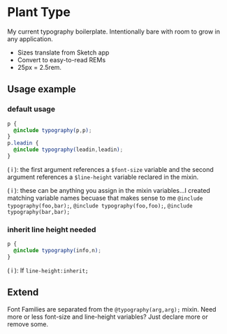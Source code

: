 # Plant Type
My current typography boilerplate. Intentionally bare with room to grow in any application. 
- Sizes translate from Sketch app
- Convert to easy-to-read REMs
- 25px = 2.5rem.

## Usage example 

### default usage
```scss
p {
  @include typography(p,p);
}
p.leadin {
  @include typography(leadin,leadin);
}
```
( i ): the first argument references a `$font-size` variable and the second argument references a `$line-height` variable reclared in the mixin.

( i ): these can be anything you assign in the mixin variables...I created matching variable names becuase that makes sense to me `@include typography(foo,bar);`, `@include typography(foo,foo);`, `@include typography(bar,bar);`

### inherit line height needed
``` scss
p {
  @include typography(info,n);
}
```

( i ): If `line-height:inherit;`

## Extend
Font Families are separated from the `@typography(arg,arg);` mixin.
Need more or less font-size and line-height variables? Just declare more or remove some.
